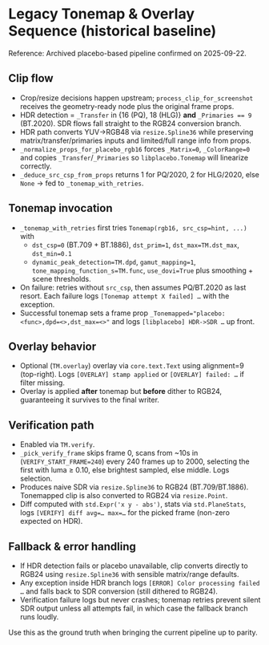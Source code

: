# Legacy Tonemap & Overlay Sequence (historical baseline)

Reference: Archived placebo-based pipeline confirmed on 2025-09-22.

## Clip flow
- Crop/resize decisions happen upstream; `process_clip_for_screenshot` receives the geometry-ready node plus the original frame props.
- HDR detection = `_Transfer` in {16 (PQ), 18 (HLG)} **and** `_Primaries == 9` (BT.2020). SDR flows fall straight to the RGB24 conversion branch.
- HDR path converts YUV→RGB48 via `resize.Spline36` while preserving matrix/transfer/primaries inputs and limited/full range info from props.
- `_normalize_props_for_placebo_rgb16` forces `_Matrix=0`, `_ColorRange=0` and copies `_Transfer`/`_Primaries` so `libplacebo.Tonemap` will linearize correctly.
- `_deduce_src_csp_from_props` returns 1 for PQ/2020, 2 for HLG/2020, else `None` → fed to `_tonemap_with_retries`.

## Tonemap invocation
- `_tonemap_with_retries` first tries `Tonemap(rgb16, src_csp=hint, ...)` with
  - `dst_csp=0` (BT.709 + BT.1886), `dst_prim=1`, `dst_max=TM.dst_max`, `dst_min=0.1`
  - `dynamic_peak_detection=TM.dpd`, `gamut_mapping=1`, `tone_mapping_function_s=TM.func`, `use_dovi=True` plus smoothing + scene thresholds.
- On failure: retries without `src_csp`, then assumes PQ/BT.2020 as last resort. Each failure logs `[Tonemap attempt X failed] …` with the exception.
- Successful tonemap sets a frame prop `_Tonemapped="placebo:<func>,dpd=<>,dst_max=<>"` and logs `[libplacebo] HDR->SDR …` up front.

## Overlay behavior
- Optional (`TM.overlay`) overlay via `core.text.Text` using alignment=9 (top-right). Logs `[OVERLAY] stamp applied` or `[OVERLAY] failed: …` if filter missing.
- Overlay is applied **after** tonemap but **before** dither to RGB24, guaranteeing it survives to the final writer.

## Verification path
- Enabled via `TM.verify`.
- `_pick_verify_frame` skips frame 0, scans from ~10s in (`VERIFY_START_FRAME=240`) every 240 frames up to 2000, selecting the first with luma ≥ 0.10, else brightest sampled, else middle. Logs selection.
- Produces naive SDR via `resize.Spline36` to RGB24 (BT.709/BT.1886). Tonemapped clip is also converted to RGB24 via `resize.Point`.
- Diff computed with `std.Expr('x y - abs')`, stats via `std.PlaneStats`, logs `[VERIFY] diff avg=… max=…` for the picked frame (non-zero expected on HDR).

## Fallback & error handling
- If HDR detection fails or placebo unavailable, clip converts directly to RGB24 using `resize.Spline36` with sensible matrix/range defaults.
- Any exception inside HDR branch logs `[ERROR] Color processing failed …` and falls back to SDR conversion (still dithered to RGB24).
- Verification failure logs but never crashes; tonemap retries prevent silent SDR output unless all attempts fail, in which case the fallback branch runs loudly.

Use this as the ground truth when bringing the current pipeline up to parity.
